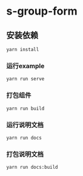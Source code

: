 # s-group-form

## 安装依赖
```
yarn install
```

### 运行example
```
yarn run serve
```

### 打包组件
```
yarn run build
```

### 运行说明文档
```
yarn run docs
```

### 打包说明文档
```
yarn run docs:build
```

